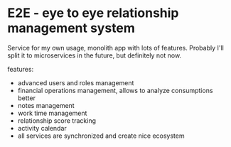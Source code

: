 # E2E - eye to eye relationship management system

Service for my own usage, monolith app with lots of features. Probably I'll split it to
microservices in the future, but definitely not now.

features:
 - advanced users and roles management
 - financial operations management, allows to analyze consumptions better
 - notes management
 - work time management
 - relationship score tracking
 - activity calendar
 - all services are synchronized and create nice ecosystem
